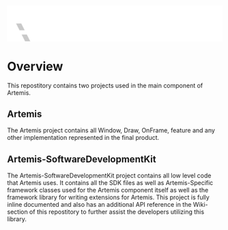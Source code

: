 ![Artemis](https://github.com/ArtemisDevGroup/Artemis-Resources/blob/main/Text/ArtemisWithLogo.png)
# Overview
This repostitory contains two projects used in the main component of Artemis.

## Artemis
The Artemis project contains all Window, Draw, OnFrame, feature and any other implementation represented in the final product.

## Artemis-SoftwareDevelopmentKit
The Artemis-SoftwareDevelopmentKit project contains all low level code that Artemis uses. It contains all the SDK files as well as Artemis-Specific framework classes used for the Artemis component itself as well as the framework library for writing extensions for Artemis. This project is fully inline documented and also has an additional API reference in the Wiki-section of this repostitory to further assist the developers utilizing this library.
